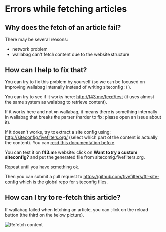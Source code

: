 # Errors while fetching articles

## Why does the fetch of an article fail?

There may be several reasons:

-   network problem
-   wallabag can't fetch content due to the website structure

## How can I help to fix that?

You can try to fix this problem by yourself (so we can be focused on improving wallabag internally instead of writing siteconfig :) ).

You can try to see if it works here: [<http://f43.me/feed/test>](http://f43.me/feed/test) (it uses almost the same system as wallabag to retrieve content).

If it works here and not on wallabag, it means there is something internally in wallabag that breaks the parser (harder to fix: please open an issue about it).

If it doesn't works, try to extract a site config using: [<http://siteconfig.fivefilters.org/>](http://siteconfig.fivefilters.org/) (select which part of the content is actually the content). You can [read this documentation before](http://help.fivefilters.org/customer/en/portal/articles/223153-site-patterns).

You can test it on **f43.me** website: click on **Want to try a custom siteconfig?** and put the generated file from siteconfig.fivefilters.org.

Repeat until you have something ok.

Then you can submit a pull request to [<https://github.com/fivefilters/ftr-site-config>](https://github.com/fivefilters/ftr-site-config) which is the global repo for siteconfig files.

## How can I try to re-fetch this article?

If wallabag failed when fetching an article, you can click on the reload button (the third on the below picture).

![Refetch content](../../img/user/refetch.png)
